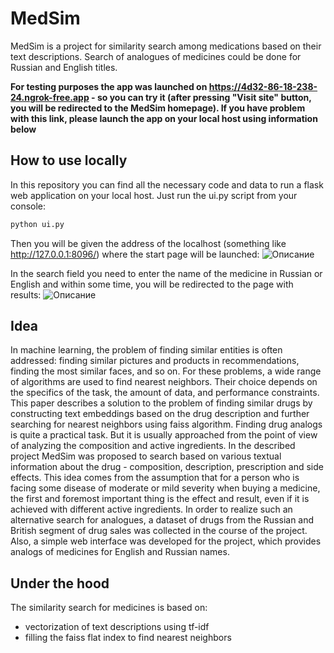 # MedSim
MedSim is a project for similarity search among medications based on their text descriptions. Search of analogues of medicines could be done for Russian and English titles.

**For testing purposes the app was launched on https://4d32-86-18-238-24.ngrok-free.app - so you can try it (after pressing "Visit site" button, you will be redirected to the MedSim homepage). If you have problem with this link, please launch the app on your local host using information below**

## How to use locally
In this repository you can find all the necessary code and data to run a flask web application on your local host. Just run the ui.py script from your console:
```sh
python ui.py
```

Then you will be given the address of the localhost (something like http://127.0.0.1:8096/) where the start page will be launched:
![Описание](https://github.com/ulfam/medsim/blob/main/homepage.png)


In the search field you need to enter the name of the medicine in Russian or English and within some time, you will be redirected to the page with results:
![Описание](https://github.com/ulfam/medsim/blob/main/resultpage.png)

## Idea

In machine learning, the problem of finding similar entities is often addressed: finding similar pictures and products in recommendations, finding the most similar faces, and so on. For these problems, a wide range of algorithms are used to find nearest neighbors. Their choice depends on the specifics of the task, the amount of data, and performance constraints. This paper describes a solution to the problem of finding similar drugs by constructing text embeddings based on the drug description and further searching for nearest neighbors using faiss algorithm. Finding drug analogs is quite a practical task. But it is usually approached from the point of view of analyzing the composition and active ingredients. In the described project MedSim was proposed to search based on various textual information about the drug - composition, description, prescription and side effects. This idea comes from the assumption that for a person who is facing some disease of moderate or mild severity when buying a medicine, the first and foremost important thing is the effect and result, even if it is achieved with different active ingredients. In order to realize such an alternative search for analogues, a dataset of drugs from the Russian and British segment of drug sales was collected in the course of the project. Also, a simple web interface was developed for the project, which provides analogs of medicines for English and Russian names.

## Under the hood
The similarity search for medicines is based on:
- vectorization of text descriptions using tf-idf
- filling the faiss flat index to find nearest neighbors
